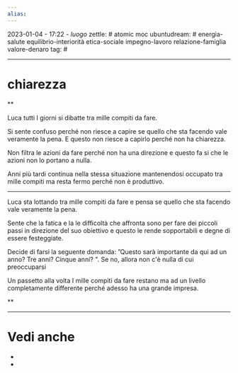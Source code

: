 ```yaml
---
alias: 
---
```

2023-01-04 - 17:22 - *luogo*
zettle: # atomic moc
ubuntudream: # energia-salute equilibrio-interiorità etica-sociale impegno-lavoro relazione-famiglia valore-denaro 
tag: #

---
# chiarezza

**

Luca tutti I giorni si dibatte tra mille compiti da fare.

Si sente confuso perché non riesce a capire se quello che sta facendo vale veramente la pena. E questo non riesce a capirlo perché non ha chiarezza.

Non filtra le azioni da fare perché non ha una direzione e questo fa si che le azioni non lo portano a nulla.

Anni più tardi continua nella stessa situazione mantenendosi occupato tra mille compiti ma resta fermo perché non è produttivo.

  

---

Luca sta lottando tra mille compiti da fare e pensa se quello che sta facendo vale veramente la pena.

Sente che la fatica e la le difficoltà che affronta sono per fare dei piccoli passi in direzione del suo obiettivo e questo le rende sopportabili e degne di essere festeggiate.

Decide di farsi la seguente domanda: ”Questo sarà importante da qui ad un anno? Tre anni? Cinque anni? ". Se no, allora non c'è nulla di cui preoccuparsi

Un passetto alla volta I mille compiti da fare restano ma ad un livello completamente differente perché adesso ha una grande impresa.

  
**



---
# Vedi anche
- 
- 